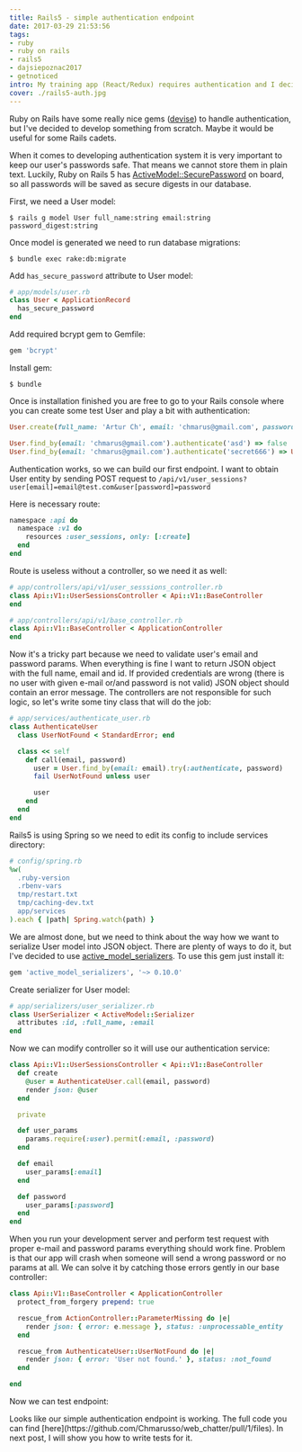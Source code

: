 ```yaml
---
title: Rails5 - simple authentication endpoint
date: 2017-03-29 21:53:56
tags:
- ruby
- ruby on rails
- rails5
- dajsiepoznac2017
- getnoticed
intro: My training app (React/Redux) requires authentication and I decided to develop its backend using Rails5.
cover: ./rails5-auth.jpg
---
```

Ruby on Rails have some really nice gems ([devise](https://github.com/plataformatec/devise)) to handle authentication, but I've decided to develop something from scratch. Maybe it would be useful for some Rails cadets.

When it comes to developing authentication system it is very important to keep our user's passwords safe. That means we cannot store them in plain text. Luckily, Ruby on Rails 5 has [ActiveModel::SecurePassword](http://api.rubyonrails.org/classes/ActiveModel/SecurePassword/ClassMethods.html) on board, so all passwords will be saved as secure digests in our database.

First, we need a User model:
```
$ rails g model User full_name:string email:string password_digest:string
```

Once model is generated we need to run database migrations:
```
$ bundle exec rake:db:migrate
```

Add `has_secure_password` attribute to User model:
```ruby
# app/models/user.rb
class User < ApplicationRecord
  has_secure_password
end
```

Add required bcrypt gem to Gemfile:
```ruby
gem 'bcrypt'
```

Install gem:
```
$ bundle
```

Once is installation finished you are free to go to your  Rails console where you can create some test User and play a bit with authentication:
```ruby
User.create(full_name: 'Artur Ch', email: 'chmarus@gmail.com', password: 'secret666', password_confirmation: 'secret666')

User.find_by(email: 'chmarus@gmail.com').authenticate('asd') => false
User.find_by(email: 'chmarus@gmail.com').authenticate('secret666') => User
```

Authentication works, so we can build our first endpoint. I want to obtain User entity by sending POST request to `/api/v1/user_sessions?user[email]=email@test.com&user[password]=password`

Here is necessary route:
```ruby
namespace :api do
  namespace :v1 do
    resources :user_sessions, only: [:create]
  end
end
```

Route is useless without a controller, so we need it as well:
```ruby
# app/controllers/api/v1/user_sesssions_controller.rb
class Api::V1::UserSessionsController < Api::V1::BaseController
end

# app/controllers/api/v1/base_controller.rb
class Api::V1::BaseController < ApplicationController
end
```

Now it's a tricky part because we need to validate user's email and password params. When everything is fine I want to return JSON object with the full name, email and id. If provided credentials are wrong (there is no user with given e-mail or/and password is not valid) JSON object should contain an error message. The controllers are not responsible for such logic, so let's write some tiny class that will do the job:
```ruby
# app/services/authenticate_user.rb
class AuthenticateUser
  class UserNotFound < StandardError; end

  class << self
    def call(email, password)
      user = User.find_by(email: email).try(:authenticate, password)
      fail UserNotFound unless user

      user
    end
  end
end
```

Rails5 is using Spring so we need to edit its config to include services directory:
```ruby
# config/spring.rb
%w(
  .ruby-version
  .rbenv-vars
  tmp/restart.txt
  tmp/caching-dev.txt
  app/services
).each { |path| Spring.watch(path) }
```

We are almost done, but we need to think about the way how we want to serialize User model into JSON object. There are plenty of ways to do it, but I've decided to use [active_model_serializers](https://github.com/rails-api/active_model_serializers/blob/master/docs/general/getting_started.md). To use this gem just install it:
```ruby
gem 'active_model_serializers', '~> 0.10.0'
```

Create serializer for User model:
```ruby
# app/serializers/user_serializer.rb
class UserSerializer < ActiveModel::Serializer
  attributes :id, :full_name, :email
end
```

Now we can modify controller so it will use our authentication service:

```ruby
class Api::V1::UserSessionsController < Api::V1::BaseController
  def create
    @user = AuthenticateUser.call(email, password)
    render json: @user
  end

  private

  def user_params
    params.require(:user).permit(:email, :password)
  end

  def email
    user_params[:email]
  end

  def password
    user_params[:password]
  end
end
```

When you run your development server and perform test request with proper e-mail and password params everything should work fine. Problem is that our app will crash when someone will send a wrong password or no params at all. We can solve it by catching those errors gently in our base controller:
```ruby
class Api::V1::BaseController < ApplicationController
  protect_from_forgery prepend: true

  rescue_from ActionController::ParameterMissing do |e|
    render json: { error: e.message }, status: :unprocessable_entity
  end

  rescue_from AuthenticateUser::UserNotFound do |e|
    render json: { error: 'User not found.' }, status: :not_found
  end

end
```

Now we can test endpoint:
<blockquote class="imgur-embed-pub" lang="en" data-id="a/G4iHm"><a href="//imgur.com/G4iHm"></a></blockquote><script async src="//s.imgur.com/min/embed.js" charset="utf-8"></script>
Looks like our simple authentication endpoint is working. The full code you can find [here](https://github.com/Chmarusso/web_chatter/pull/1/files). In next post, I will show you how to write tests for it.
